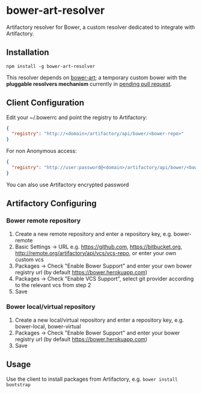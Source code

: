 # bower-art-resolver
Artifactory resolver for Bower, a custom resolver dedicated to integrate with Artifactory.

## Installation
`npm install -g bower-art-resolver`

This resolver depends on [bower-art](https://github.com/JFrogDev/bower-art/tree/bower-poc); a temporary custom bower with the **pluggable resolvers mechanism** currently in [pending pull request](https://github.com/bower/bower/pull/1686).  

## Client Configuration

Edit your ~/.bowerrc and point the registry to Artifactory:
```json
{
  "registry": "http://<domain>/artifactory/api/bower/<bower-repo>"
}
```

For non Anonymous access:
```json
{
  "registry": "http://user:password@<domain>/artifactory/api/bower/<bower-repo>"
}
```
You can also use Artifactory encrypted password 

## Artifactory Configuring 

### Bower remote repository
1. Create a new remote repository and enter a repository key, e.g. bower-remote
2. Basic Settings -> URL e.g. https://github.com, https://bitbucket.org, http://remote.org/artifactory/api/vcs/vcs-repo, or enter your own custom vcs
3. Packages -> Check "Enable Bower Support" and enter your own bower registry url (by default https://bower.herokuapp.com)
4. Packages -> Check "Enable VCS Support", select git provider according to the relevant vcs from step 2
5. Save

### Bower local/virtual repository
1. Create a new local/virtual repository and enter a repository key, e.g. bower-local, bower-virtual
2. Packages -> Check "Enable Bower Support" and enter your bower registry url (by default https://bower.herokuapp.com)
3. Save

## Usage

Use the client to install packages from Artifactory, e.g. `bower install bootstrap`
